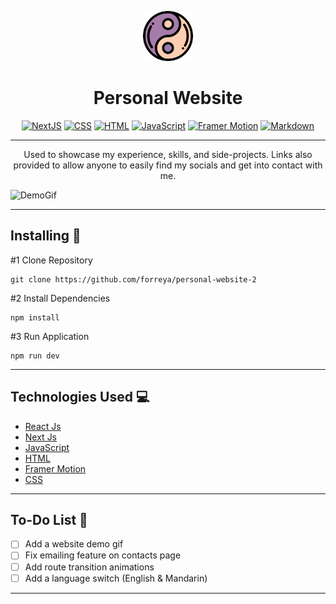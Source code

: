 <p align="center"><img alt="logo" src="https://github.com/forreya/personal-website-2/blob/main/logo.png" width="80px" /></p>
<h1 align="center">Personal Website</h1>

<p align="center">
  <a href="#"><img alt="NextJS" src="https://img.shields.io/badge/next.js-000000?style=for-the-badge&logo=nextdotjs&logoColor=white"></a>
  <a href="#"><img alt="CSS" src="https://img.shields.io/badge/CSS-239120?&style=for-the-badge&logo=css3&logoColor=white"></a>
  <a href="#"><img alt="HTML" src="https://img.shields.io/badge/HTML5-E34F26?style=for-the-badge&logo=html5&logoColor=white"></a>
  <a href="#"><img alt="JavaScript" src="https://img.shields.io/badge/JavaScript-323330?style=for-the-badge&logo=javascript&logoColor=F7DF1E"></a>
  <a href="#"><img alt="Framer Motion" src="https://img.shields.io/badge/Framer-black?style=for-the-badge&logo=framer&logoColor=blue"></a>
  <a href="#"><img alt="Markdown" src="https://img.shields.io/badge/Markdown-000000?style=for-the-badge&logo=markdown&logoColor=white"></a>
</p>

---

<p align="center">Used to showcase my experience, skills, and side-projects. Links also provided to allow anyone to easily find my socials and get into contact with me.</p>

![DemoGif]()

---

## Installing 💾

#1 Clone Repository

```
git clone https://github.com/forreya/personal-website-2
```

#2 Install Dependencies

```
npm install 
```
    
#3 Run Application

```
npm run dev
```
    
---

## Technologies Used 💻

- [React Js](https://reactjs.org/)
- [Next Js](https://nextjs.org/)
- [JavaScript](https://www.javascript.com/)
- [HTML](https://html.spec.whatwg.org/multipage/)
- [Framer Motion](https://www.framer.com/motion/)
- [CSS](https://devdocs.io/css/)

---

## To-Do List 📝

- [ ] Add a website demo gif
- [ ] Fix emailing feature on contacts page
- [ ] Add route transition animations
- [ ] Add a language switch (English & Mandarin)

---